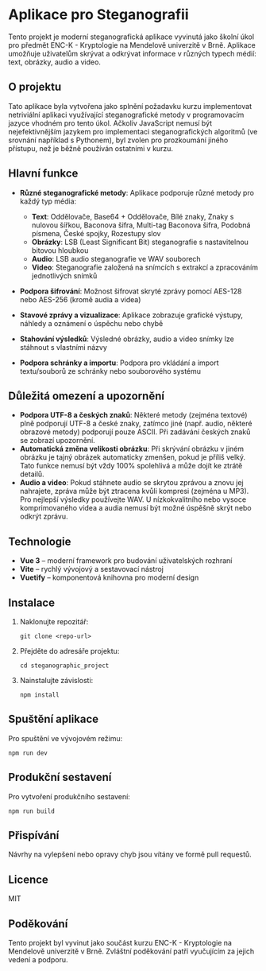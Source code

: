 # Aplikace pro Steganografii

Tento projekt je moderní steganografická aplikace vyvinutá jako školní úkol pro předmět ENC-K - Kryptologie na Mendelově univerzitě v Brně. Aplikace umožňuje uživatelům skrývat a odkrývat informace v různých typech médií: text, obrázky, audio a video.

## O projektu

Tato aplikace byla vytvořena jako splnění požadavku kurzu implementovat netriviální aplikaci využívající steganografické metody v programovacím jazyce vhodném pro tento úkol. Ačkoliv JavaScript nemusí být nejefektivnějším jazykem pro implementaci steganografických algoritmů (ve srovnání například s Pythonem), byl zvolen pro prozkoumání jiného přístupu, než je běžně používán ostatními v kurzu.

## Hlavní funkce

- **Různé steganografické metody**: Aplikace podporuje různé metody pro každý typ média:

  - **Text**: Oddělovače, Base64 + Oddělovače, Bílé znaky, Znaky s nulovou šířkou, Baconova šifra, Multi-tag Baconova šifra, Podobná písmena, České spojky, Rozestupy slov
  - **Obrázky**: LSB (Least Significant Bit) steganografie s nastavitelnou bitovou hloubkou
  - **Audio**: LSB audio steganografie ve WAV souborech
  - **Video**: Steganografie založená na snímcích s extrakcí a zpracováním jednotlivých snímků

- **Podpora šifrování**: Možnost šifrovat skryté zprávy pomocí AES-128 nebo AES-256 (kromě audia a videa)
- **Stavové zprávy a vizualizace**: Aplikace zobrazuje grafické výstupy, náhledy a oznámení o úspěchu nebo chybě
- **Stahování výsledků**: Výsledné obrázky, audio a video snímky lze stáhnout s vlastními názvy
- **Podpora schránky a importu**: Podpora pro vkládání a import textu/souborů ze schránky nebo souborového systému

## Důležitá omezení a upozornění

- **Podpora UTF-8 a českých znaků**: Některé metody (zejména textové) plně podporují UTF-8 a české znaky, zatímco jiné (např. audio, některé obrazové metody) podporují pouze ASCII. Při zadávání českých znaků se zobrazí upozornění.
- **Automatická změna velikosti obrázku**: Při skrývání obrázku v jiném obrázku je tajný obrázek automaticky zmenšen, pokud je příliš velký. Tato funkce nemusí být vždy 100% spolehlivá a může dojít ke ztrátě detailů.
- **Audio a video**: Pokud stáhnete audio se skrytou zprávou a znovu jej nahrajete, zpráva může být ztracena kvůli kompresi (zejména u MP3). Pro nejlepší výsledky používejte WAV. U nízkokvalitního nebo vysoce komprimovaného videa a audia nemusí být možné úspěšně skrýt nebo odkrýt zprávu.

## Technologie

- **Vue 3** – moderní framework pro budování uživatelských rozhraní
- **Vite** – rychlý vývojový a sestavovací nástroj
- **Vuetify** – komponentová knihovna pro moderní design

## Instalace

1. Naklonujte repozitář:
   ```
   git clone <repo-url>
   ```
2. Přejděte do adresáře projektu:
   ```
   cd steganographic_project
   ```
3. Nainstalujte závislosti:
   ```
   npm install
   ```

## Spuštění aplikace

Pro spuštění ve vývojovém režimu:

```
npm run dev
```

## Produkční sestavení

Pro vytvoření produkčního sestavení:

```
npm run build
```

## Přispívání

Návrhy na vylepšení nebo opravy chyb jsou vítány ve formě pull requestů.

## Licence

MIT

## Poděkování

Tento projekt byl vyvinut jako součást kurzu ENC-K - Kryptologie na Mendelově univerzitě v Brně. Zvláštní poděkování patří vyučujícím za jejich vedení a podporu.
